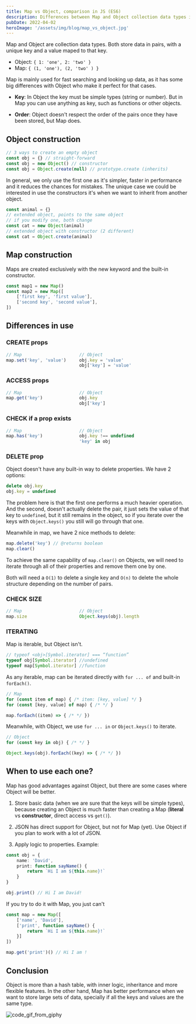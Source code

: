 ```yaml
---
title: Map vs Object, comparison in JS (ES6)
description: Differences between Map and Object collection data types in JavaScript
pubDate: 2022-04-02
heroImage: '/assets/img/blog/map_vs_object.jpg'
---
```


Map and Object are collection data types. Both store data in pairs, with a unique key and a value maped to that key.

-   Object: `{ 1: 'one', 2: 'two' }`
-   Map: `{ (1, 'one'), (2, 'two' ) }`

Map is mainly used for fast searching and looking up data, as it has some big differences with Object who make it perfect for that cases.

-   **Key**: In Object the key must be simple types (string or number). But in Map you can use anything as key, such as functions or other objects.

-   **Order**: Object doesn't respect the order of the pairs once they have been stored, but Map does.

## Object construction

```ts
// 3 ways to create an empty object
const obj = {} // straight-forward
const obj = new Object() // constructor
const obj = Object.create(null) // prototype.create (inherits)
```

In general, we only use the first one as it's simpler, faster in performance and it reduces the chances for mistakes. The unique case we could be interested in use the constructors it's when we want to inherit from another object.

```ts
const animal = {}
// extended object, points to the same object
// if you modify one, both change
const cat = new Object(animal)
// extended object with constructor (2 different)
const cat = Object.create(animal)
```

## Map construction

Maps are created exclusively with the new keyword and the built-in constructor.

```ts
const map1 = new Map()
const map2 = new Map([
    ['first key', 'first value'],
    ['second key', 'second value'],
])
```

## Differences in use

### CREATE props

```ts
// Map                      // Object
map.set('key', 'value')     obj.key = 'value'
                            obj['key'] = 'value'
```

### ACCESS props

```ts
// Map                      // Object
map.get('key')              obj.key
                            obj['key']
```

### CHECK if a prop exists

```ts
// Map                      // Object
map.has('key')              obj.key !== undefined
                            'key' in obj
```

### DELETE prop

Object doesn't have any built-in way to delete properties. We have 2 options:

```ts
delete obj.key
obj.key = undefined
```

The problem here is that the first one performs a much heavier operation. And the second, doesn't actually delete the pair, it just sets the value of that key to `undefined`, but it still remains in the object, so if you iterate over the keys with `Object.keys()` you still will go through that one.

Meanwhile in map, we have 2 nice methods to delete:

```ts
map.delete('key') // @returns boolean
map.clear()
```

To achieve the same capability of `map.clear()` on Objects, we will need to iterate through all of their properties and remove them one by one.

Both will need a `O(1)` to delete a single key and `O(n)` to delete the whole structure depending on the number of pairs.

### CHECK SIZE

```ts
// Map                      // Object
map.size                    Object.keys(obj).length
```

### ITERATING

Map is iterable, but Object isn't.

```ts
// typeof <obj>[Symbol.iterator] === “function”
typeof obj[Symbol.iterator] //undefined
typeof map[Symbol.iterator] //function
```

As any iterable, map can be iterated directly with `for ... of` and built-in `forEach()`.

```ts
// Map
for (const item of map) { /* item: [key, value] */ }
for (const [key, value] of map) { /* */ }

map.forEach((item) => { /* */ })
```

Meanwhile, with Object, we use `for ... in` or `Object.keys()` to iterate.

```ts
// Object
for (const key in obj) { /* */ }

Object.keys(obj).forEach((key) => { /* */ })
```


## When to use each one?

Map has good advantages against Object, but there are some cases where Object will be better.

1. Store basic data (when we are sure that the keys will be simple types), because creating an Object is much faster than creating a Map (**literal** vs **constructor**, direct access vs `get()`).

2. JSON has direct support for Object, but not for Map (yet). Use Object if you plan to work with a lot of JSON.

3. Apply logic to properties. Example:

```ts
const obj = {
    name: 'David',
    print: function sayName() {
        return `Hi I am ${this.name}!`
    }
}

obj.print() // Hi I am David!
```

If you try to do it with Map, you just can't

```ts
const map = new Map([
    ['name', 'David'],
    ['print', function sayName() {
        return `Hi I am ${this.name}!`
    }]
])

map.get('print')() // Hi I am !
```

## Conclusion

Object is more than a hash table, with inner logic, inheritance and more flexible features. In the other hand, Map has better performance when we want to store large sets of data, specially if all the keys and values are the same type.

![code_gif_from_giphy](/assets/img/blog/endings/4.gif)
